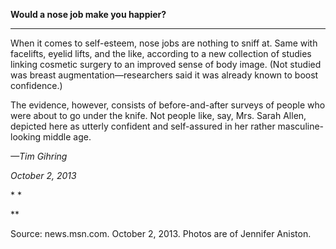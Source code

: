 **Would a nose job make you happier?**

****

When it comes to self-esteem, nose jobs are nothing to sniff at. Same with facelifts, eyelid lifts, and the like, according to a new collection of studies linking cosmetic surgery to an improved sense of body image. (Not studied was breast augmentation—researchers said it was already known to boost confidence.) 

The evidence, however, consists of before-and-after surveys of people who were about to go under the knife. Not people like, say, Mrs. Sarah Allen, depicted here as utterly confident and self-assured in her rather masculine-looking middle age. 

*—Tim Gihring*

*October 2, 2013*

* *

**

Source: news.msn.com. October 2, 2013. Photos are of Jennifer Aniston. 
